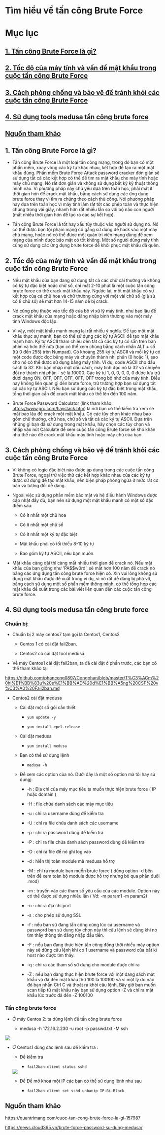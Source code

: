 # Tìm hiểu về tấn công Brute Force

# Mục lục

## [1. Tấn công Brute Force là gì?](https://github.com/phancong0897/Congphan/blob/master/T%C3%ACm%20hi%E1%BB%83u%20v%E1%BB%81%20t%E1%BA%A5n%20c%C3%B4ng%20Brute%20Force.md#1-t%E1%BA%A5n-c%C3%B4ng-brute-force-l%C3%A0-g%C3%AC-1)

## [2. Tốc độ của máy tính và vấn để mật khẩu trong cuộc tấn công Brute Force](https://github.com/phancong0897/Congphan/blob/master/T%C3%ACm%20hi%E1%BB%83u%20v%E1%BB%81%20t%E1%BA%A5n%20c%C3%B4ng%20Brute%20Force.md#2-t%E1%BB%91c-%C4%91%E1%BB%99-c%E1%BB%A7a-m%C3%A1y-t%C3%ADnh-v%C3%A0-v%E1%BA%A5n-%C4%91%E1%BB%83-m%E1%BA%ADt-kh%E1%BA%A9u-trong-cu%E1%BB%99c-t%E1%BA%A5n-c%C3%B4ng-brute-force-1)

## [3. Cách phòng chống và bảo vệ để tránh khỏi các cuộc tấn công Brute Force](https://github.com/phancong0897/Congphan/blob/master/T%C3%ACm%20hi%E1%BB%83u%20v%E1%BB%81%20t%E1%BA%A5n%20c%C3%B4ng%20Brute%20Force.md#3-c%C3%A1ch-ph%C3%B2ng-ch%E1%BB%91ng-v%C3%A0-b%E1%BA%A3o-v%E1%BB%87-%C4%91%E1%BB%83-tr%C3%A1nh-kh%E1%BB%8Fi-c%C3%A1c-cu%E1%BB%99c-t%E1%BA%A5n-c%C3%B4ng-brute-force-1)

## [4. Sử dụng tools medusa tấn công brute force](https://github.com/phancong0897/Congphan/blob/master/T%C3%ACm%20hi%E1%BB%83u%20v%E1%BB%81%20t%E1%BA%A5n%20c%C3%B4ng%20Brute%20Force.md#4-s%E1%BB%AD-d%E1%BB%A5ng-tools-medusa-t%E1%BA%A5n-c%C3%B4ng-brute-force-1)

## [Nguồn tham khảo](https://github.com/phancong0897/Congphan/blob/master/T%C3%ACm%20hi%E1%BB%83u%20v%E1%BB%81%20t%E1%BA%A5n%20c%C3%B4ng%20Brute%20Force.md#ngu%E1%BB%93n-tham-kh%E1%BA%A3o)


## 1. Tấn công Brute Force là gì?

- Tấn công Brute Force là một loại tấn công mạng, trong đó bạn có một phần mềm, xoay vòng các ký tự khác nhau, kết hợp để tạo ra một mật khẩu đúng. Phần mềm Brute Force Attack password cracker đơn giản sẽ sử dụng tất cả các kết hợp có thể để tìm ra mật khẩu cho máy tính hoặc máy chủ mạng. Nó rất đơn giản và không sử dụng bất kỳ kỹ thuật thông minh nào. Vì phương pháp này chủ yếu dựa trên toán học, phải mất ít thời gian hơn để crack mật khẩu, bằng cách sử dụng các ứng dụng brute force thay vì tìm ra chúng theo cách thủ công. Nói phương pháp này dựa trên toán học vì máy tính làm rất tốt các phép toán và thực hiện chúng trong vài giây, nhanh hơn rất nhiều lần so với bộ não con người (mất nhiều thời gian hơn để tạo ra các sự kết hợp).

- Tấn công Brute Force là tốt hay xấu tùy thuộc vào người sử dụng nó. Nó có thể được bọn tội phạm mạng cố gắng sử dụng để hack vào một máy chủ mạng, hoặc nó có thể được một quản trị viên mạng dùng để xem mạng của mình được bảo mật có tốt không. Một số người dùng máy tính cũng sử dụng các ứng dụng brute force để khôi phục mật khẩu đã quên.

## 2. Tốc độ của máy tính và vấn để mật khẩu trong cuộc tấn công Brute Force

- Nếu mật khẩu của bạn đang sử dụng tất cả các chữ cái thường và không có ký tự đặc biệt hoặc chữ số, chỉ mất 2-10 phút là một cuộc tấn công brute force có thể crack mật khẩu này. Ngược lại, một mật khẩu có sự kết hợp của cả chữ hoa và chữ thường cùng với một vài chữ số (giả sử có 8 chữ số) sẽ mất hơn 14-15 năm để bị crack.

- Nó cũng phụ thuộc vào tốc độ của bộ vi xử lý máy tính, như bao lâu để crack mật khẩu của mạng hoặc đăng nhập bình thường vào một máy tính Windows độc lập.

- Vì vậy, một mật khẩu mạnh mang lại rất nhiều ý nghĩa. Để tạo một mật khẩu thực sự mạnh, bạn có thể sử dụng các ký tự ASCII để tạo mật khẩu mạnh hơn. Ký tự ASCII tham chiếu đến tất cả các ký tự có sẵn trên bàn phím và hơn thế nữa (bạn có thể xem chúng bằng cách nhấn ALT + số (từ 0 đến 255) trên Numpad). Có khoảng 255 ký tự ASCII và mỗi ký tự có một code được đọc bằng máy và chuyển thành nhị phân (0 hoặc 1), sao cho nó có thể được sử dụng bằng máy tính. Ví dụ, code ASCII cho dấu cách là 32. Khi bạn nhập một dấu cách, máy tính đọc nó là 32 và chuyển đổi nó thành nhị phân - sẽ là 10000. Các ký tự 1, 0, 0, 0, 0, 0 được lưu trữ dưới dạng ON, OFF, OFF, OFF, OFF, OFF trong bộ nhớ của máy tính. Điều này không liên quan gì đến brute force, trừ trường hợp bạn sử dụng tất cả các ký tự ASCII. Nếu bạn sử dụng các ký tự đặc biệt trong mật khẩu, tổng thời gian cần để crack mật khẩu có thể lên đến 100 năm.

- Brute Force Password Calculator (link tham khảo: https://www.grc.com/haystack.htm) là nơi bạn có thể kiểm tra xem sẽ mất bao lâu để crack một mật khẩu. Có các tùy chọn khác nhau bao gồm chữ thường, chữ hoa, chữ số và tất cả các ký tự ASCII. Dựa trên những gì bạn đã sử dụng trong mật khẩu, hãy chọn các tùy chọn và nhấp vào nút Calculate để xem cuộc tấn công Brute force sẽ khó khăn như thế nào để crack mật khẩu máy tính hoặc máy chủ của bạn.

## 3. Cách phòng chống và bảo vệ để tránh khỏi các cuộc tấn công Brute Force

- Vì không có logic đặc biệt nào được áp dụng trong các cuộc tấn công Brute Force, ngoại trừ việc thử các kết hợp khác nhau của các ký tự được sử dụng để tạo mật khẩu, nên biện pháp phòng ngừa ở mức rất cơ bản và tương đối dễ dàng.

- Ngoài việc sử dụng phần mềm bảo mật và hệ điều hành Windows được cập nhật đầy đủ, bạn nên sử dụng một mật khẩu mạnh có một số đặc điểm sau:

    - Có ít nhất một chữ hoa

    - Có ít nhất một chữ số

    - Có ít nhất một ký tự đặc biệt

    - Mật khẩu phải có tối thiểu 8-10 ký tự

    - Bao gồm ký tự ASCII, nếu bạn muốn.

- Mật khẩu càng dài thì càng mất nhiều thời gian để crack nó. Nếu mật khẩu của bạn giống như 'PA$$w0rd', sẽ mất hơn 100 năm để crack nó bằng các ứng dụng tấn công brute force hiện có. Xin vui lòng không sử dụng mật khẩu được đề xuất trong ví dụ, vì nó rất dễ dàng bị phá vỡ, bằng cách sử dụng một số phần mềm thông minh, có thể tổng hợp các mật khẩu đề xuất trong các bài viết liên quan đến các cuộc tấn công brute force.

## 4. Sử dụng tools medusa tấn công brute force

### Chuẩn bị:

- Chuẩn bị 2 máy centos7 tạm gọi là Centos1, Centos2

    - Centos 1 có cài đặt fail2ban.

    - Centos2 có cài đặt tool medusa.

- Về máy Centos1 cài đặt fail2ban, ta đã cài đặt ở phần trước, các bạn có thể tham khảo tại 

https://github.com/phancong0897/Congphan/blob/master/T%C3%ACm%20hi%E1%BB%83u%20s%E1%BB%AD%20d%E1%BB%A5ng%20CSF%20v%C3%A0%20Fail2ban.md

- Centos2 cài đặt medusa

    - Cài đặt một số gói cần thiết

        - ` yum update -y `

        - ` yum install epel-release `
    
    - Cài đặt medusa

        - ` yum install medusa `

    - Bạn có thể sử dụng lệnh

        - ` medusa -h `

    - Để xem các option của nó. Dưới đây là một số option mà tôi hay sử dungj:

        - -h : Địa chỉ của máy mục tiêu ta muốn thực hiện brute force ( IP hoặc domain )

        - -H : file chứa danh sách các máy mục tiêu

        - -u : chỉ ra username dùng để kiểm tra
        
        - -U : chỉ ra file chứa danh sách các username
        
        - -p : chỉ ra password dùng để kiểm tra
        
        - -P : chỉ ra file chứa danh sách password dùng để kiểm tra
        
        - -O : chỉ ra file để nó ghi log vào
        
        - -d : hiển thị toàn module mà medusa hỗ trợ
        
        - -M : chỉ ra module bạn muốn brute force ( dùng option -d bên trên để xem toàn bộ module được hỗ trợ nhưng bỏ qua phần đuôi .mod)
        
        - -m : truyền vào các tham số yêu cầu của các module. Option này có thể được sử dụng nhiều lần ( Vd: -m param1 -m param2)
        
        - -n : chỉ ra địa chỉ port
        
        - -s : cho phép sử dụng SSL
        
        - -f : nếu bạn sử đang tấn công cùng lúc cả username và password bạn sử dụng tùy chọn này thì câu lệnh sẽ dừng khi nó tìm thấy thông tin đăng nhập đầu tiên.
        
        - -F : nếu bạn đang thực hiện tấn công đồng thời nhiều máy option này sẽ dừng câu lệnh khi có 1 username và password của bất kì host nào được tìm thấy.
        
        - -q : chỉ ra các tham số sử dụng cho module được chỉ ra
        
        - -Z : nếu bạn đang thực hiện brute force với một dang sách mật khẩu và đã đến mật khảu thứ 100 là 100100 và vì một lý do nào đó bạn nhấn Ctrl C và thoát ra khỏi câu lệnh. Bây giờ bạn muốn scan tiếp từ mật khẩu này bạn sử dụng option -Z và chỉ ra mật khẩu lúc trước đã đến -Z 100100

### Tấn công brute force

- Ở máy Centos 2: ta dùng lệnh để tấn công brute force

    - medusa -h 172.16.2.230 -u root -p passwd.txt -M ssh

<img src="https://imgur.com/eoQtnLA.png">

- Ở Centos1 dùng các lệnh sau để kiểm tra :

    - Để kiểm tra

        - ` fail2ban-client status sshd `

    <img src="https://imgur.com/xfeQDz5.png">

    - Để Để mở khoá một IP các bạn có thể sử dụng lệnh như sau

        - ` fail2ban-client set sshd unbanip IP-Bị-Block `

## Nguồn tham khảo

https://quantrimang.com/cuoc-tan-cong-brute-force-la-gi-157987

https://news.cloud365.vn/brute-force-password-su-dung-medusa/